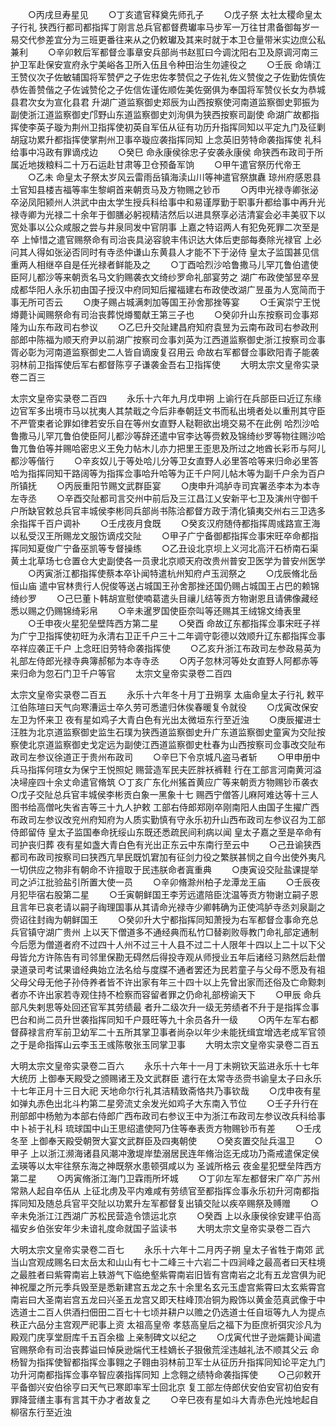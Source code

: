 <!-- { "loadSidebar": true } -->
　　○丙戌旦寿星见
　　○丁亥遣官释奠先师孔子
　　○戊子祭  太社太稷命皇太子行礼  狭西行都司都指挥丁刚言总兵官都督费瓛率马步军一万往甘肃备御每岁一易交代参差宜分为三班更番往来从之仍敕瓛及其来时就于本卫仓量带米实边庶公私兼利
　　○辛卯敕后军都督佥事章安兵部尚书赵羾曰今调沈阳右卫及原调河南三护卫军赴保安宣府永宁美峪各卫所入伍且令种田治生勿遽役之
　　○壬辰  命靖江王赞仪次子佐敏辅国将军赞俨之子佐忠佐孝赞侃之子佐礼佐义赞俊之子佐勤佐慎佐恭佐善赞偕之子佐诚赞伦之子佐信佐谨佐顺佐美佐弼俱为奉国将军赞仪长女为恭城县君次女为宣化县君  升湖广道监察御史郑辰为山西按察使河南道监察御史郭振为副使浙江道监察御史邝野山东道监察御史刘洵俱为狭西按察司副使  命湖广故都指挥使李英子璇为荆州卫指挥使初英自军伍从征有功历升指挥同知以平定九门及征剿胡寇功累升都指挥使掌荆州卫事卒璇应袭指挥同知  上念英旧劳特命袭指挥使  礼科给事中冯政有罪谪戍边
　　○癸巳  命永康侯徐忠子安袭永康侯  命狭西布政司于所属近地拨粮料二十万石运赴甘肃等卫仓预备军饷
　　○甲午遣官祭历代帝王
　　○乙未  命皇太子祭太岁风云雷雨岳镇海渎山川等神遣官祭旗纛  琼州府感恩县土官知县楼吉福等率生黎峒首来朝贡马及方物赐之钞币
　　○丙申光禄寺卿张泌卒泌凤阳颍州人洪武中由太学生授兵科给事中和易谨厚勤于职事升都给事中再升光禄寺卿为光禄二十余年于御膳必躬视精洁然后以进具祭享必洁清宴会必丰美驭下以宽处事以公众咸服之尝与井泉同发中官阴事  上嘉之特诏两人有犯免死罪二次至是卒  上悼惜之遣官赐祭命有司治丧具泌容貌丰伟识达大体后吏部每奏除光禄官  上必问其人得如张泌否同时有寺丞仲谦山东黄县人才能不下于泌侍  皇太子监国甚见信重两人相继卒自是任光禄者鲜能及之
　　○丁酉哈烈沙哈鲁撒马儿罕兀鲁伯遣使臣阿儿都沙等来朝贡名马文豹赐袭衣文绮纱罗命礼部宴劳之  湖广布政使邹昱卒昱成都华阳人永乐初由国子授汉中府同知后擢福建右布政使改湖广昱虽为人宽简而于事无所可否云
　　○庚子赐占城满刺加等国王孙舍那挫等宴
　　○壬寅崇宁王悦燇薨讣闻赐祭命有司治丧葬悦燇蜀献王第三子也
　　○癸卯升山东按察司佥事郑隆为山东布政司右参议
　　○乙巳升交阯建昌府知府袁昱为云南布政司右参政刑部郎中陈福为顺天府尹以前湖广按察司佥事刘英为江西道监察御史浙江按察司佥事胥必彰为河南道监察御史二人皆自谪废复召用云  命故右军都督佥事欧阳青子能袭羽林前卫指挥使后军右都督陈亨子谦袭金吾右卫指挥使
　　大明太宗文皇帝实录卷二百三


太宗文皇帝实录卷二百四
　　永乐十六年九月戊申朔  上谕行在兵部臣曰近辽东缘边官军多出境市马以扰夷人其禁戢之今后非奉朝廷文书而私出境者处以重刑其守臣不严管束者论罪如律若安乐自在等州女直野人鞑靼欲出境交易不在此例  哈烈沙哈鲁撒马儿罕兀鲁伯使臣阿儿都沙等辞还遣中官李达等赍敕及锦绮纱罗等物往赐沙哈鲁兀鲁伯等并赐哈密忠义王免力帖木儿亦力把里王歪思及所过之地酋长彩币与阿儿都沙等偕行
　　○辛亥奴儿于等处哈儿分等卫女直野人必里答哈等来归命必里答哈为指挥同知干路阔等为指挥佥事哈升哈等为正千户阿儿帖木等为副千户余为百户所镇抚
　　○丙辰重阳节赐文武群臣宴
　　○庚申升鸿胪寺司宾署丞李本为本寺左寺丞
　　○辛酉交阯都司言交州中前后及三江昌江乂安新平七卫及演州守御千户所缺官敕总兵官丰城侯李彬同兵部尚书陈洽都督方政于清化镇夷交州右三卫选多余指挥千百户调补
　　○壬戌夜月食既
　　○癸亥汉府随侍都指挥周彧路宣王海以私受汉王所赐龙文服饬谪戍交阯
　　○甲子广宁备御都指挥佥事宋旺卒命都指挥同知夏俊广宁备巫凯等专督操练
　　○乙丑设北京坝上义河北高汗石桥南石渠黄土北草场七仓置仓大史副使各一员隶北京顺天府改贵州普安卫医学为普安州医学
　　○丙寅浙江都指挥使蔡本卒讣闻特遣杭州知府卢玉润祭之
　　○戊辰脩北岳恒山庙  遣中官林贵行人倪俊等送占城国王孙舍那挫还国仍赐占城国王占巴的赖锦绮纱罗
　　○己巳董卜韩胡宣慰使喃葛遣头目禳儿结等贡方物谢恩且请佛像藏经悉以赐之仍赐锦绮彩帛
　　○辛未暹罗国使臣奈叫等还赐其王绒锦文绮表里
　　○壬申夜火星犯垒壁阵西方第二星
　　○癸酉  命故辽东都指挥佥事宋旺子祥为广宁卫指挥使初旺为永清右卫正千户三十二年调守彰德以效顺升辽东都指挥佥事卒祥应袭正千户  上念旺旧劳特命袭指挥使
　　○乙亥升浙江布政司左参政易英为礼部左侍郎光禄寺典簿郝郁为本寺寺丞
　　○丙子忽林河等处女直野人阿都赤等来归命为忽石门卫千户等官
　　太宗文皇帝实录卷二百四


太宗文皇帝实录卷二百五
　　永乐十六年冬十月丁丑朔享  太庙命皇太子行礼  敕平江伯陈瑄曰天气向寒漕运士卒久劳可悉遣归休俟春暖复令就役
　　○戊寅改保安左卫为怀来卫  夜有星如鸡子大青白色有光出太微垣东行至近浊
　　○庚辰擢进士汪胜为北京道监察御史监生石璞为狭西道监察御史升广东道监察御史童寅为交阯按察使北京道监察御史戈定远为副使江西道监察御史杜春为山西按察司佥事改交阯布政司左参议徐道正于贵州布政司
　　○辛巳下令京城凡盗马者斩
　　○甲申册中兵马指挥何瑄女为保宁王悦照妃  赐营造军民夫匠胖袄裤鞋  行在工部言河南黄河溢决埽座四十余丈命遣官脩筑
○丁亥广东化州猺首黄应广等来朝贡方物赐钞币袭衣　　
○戊子交阯总兵官丰城侯李彬贡白象一黑象十七  赐西宁僧答儿麻阿难达等十三人图书给高僧叱失省吉等三十九人护敕  工部右侍郎郑刚卒刚南阳人由国子生擢广西布政司左参议改兖州府知府为人质实勤慎有守永乐初升山西布政司左参议召为工部侍郎留侍  皇太子监国奉命抚绥山东既还悉疏民间利病以闻  皇太子嘉之至是卒命有司护丧归葬  夜有星如盏大青白色有光出正东云中东南行至云中
　　○己丑谕狭西都司布政司按察司曰狭西亢旱民既饥宭加有征剑力役之繁朕甚悯之自今出使外夷凡一切供应之物非有朝命不许擅取于民违朕命者寘重典
　　○庚寅设交阯盐课提举司之泸江批验盐引所置大使一员
　　○辛卯脩滁州柏子龙潭龙王庙
　　○壬辰夜月犯毕宿右股第二星
　　○壬寅朝鲜国王李芳远遣陪臣沈温等贡方物谢立嗣子恩且言年已哀老请以嗣子祹理国事从其请命光禄寺少卿韩确为正使鸿胪寺丞刘泉副之赍诏往封祹为朝鲜国王
　　○癸卯升大宁都指挥同知萧授为右军都督佥事命充总兵官镇守湖广贵州  上以天下僧道多不通经典而私竹□替剃败辱教门命礼部定通制今后愿为僧道者府不过四十人州不过三十人县不过二十人限年十四以上二十以下父母皆允方许陈告有司邻里保勘无碍然后得投寺观从师授业五年后诸经习熟然后赴僧录道录司考试果谙经典始立法名给与度牒不通者罢还为民若童子与父母不愿及有祖父母父母无他子孙侍养者皆不许出家有年三十四十以上先曾出家而还俗及亡命黥刺者亦不许出家若寺观住持不检察而容留者罪之仍命礼部榜谕天下
　　○甲辰  命兵部凡失剌思等处回还官军其劳绩最  者升二级次升一级无劳绩者不升于是指挥佥事巴台和尚二员升世袭指挥同知千户聂旺等九十余员各升一级
　　○丙午左军右都督薛禄言府军前卫幼军二十五所其掌卫事者尚杂以年少未能抚缉宜增选老成军官领之于是命指挥山云李玉王彧陈敬张玉同掌卫事
　　大明太宗文皇帝实录卷二百五


大明太宗文皇帝实录卷二百六
　　永乐十六年十一月丁未朔钦天监进永乐十七年大统历  上御奉天殿受之颁赐诸王及文武群臣  遣行在太常寺丞赍书谕皇太子曰永乐十七年正月十三日大祀  天地命尔行礼其洁精致斋恪共乃事钦哉
　　○戊申夜有星如弹丸赤色出北斗杓第二星旁流丈余发光如鸡子大东南入节位
　　○壬子升行在刑部郎中杨勉为本部右侍郎广西布政司右参议王中为浙江布政司左参议改兵科给事中卜祯于礼科  琉球国中山王思绍遣使阿乃住等奉表贡方物赐钞币有差
　　○壬戌冬至  上御奉天殿受朝贺大宴文武群臣及四夷朝使
　　○癸亥置交阯兵温卫
　　○甲子  上以浙江濒海诸县风潮冲激堤岸垫溺居民连年脩治迄无成功乃斋戒遣保定侯孟瑛等以太牢往祭东海之神既祭水患顿弭咸以为  圣诚所格云  夜金星犯壁垒阵西方第二星
　　○丙寅脩浙江海门卫霖雨所坏城
　　○丁卯左军左都督宋广卒广苏州常熟人起自卒伍从  上征北虏及平内难咸有劳绩官至都指挥佥事永乐初升河南都指挥同知及随总兵官平交阯以功累升左军都督复出镇交阯以疾卒赐祭及赙赠
　　○辛未免浙江江西湖广苏松民营造令馈运北京
　　○癸酉  上以永康侯徐安建平伯高福安乡伯张安年少未谙礼度命就国子监读书
　　大明太宗文皇帝实录卷二百六


大明太宗文皇帝实录卷二百七
　　永乐十六年十二月丙子朔  皇太子省牲于南郊  武当山宫观成赐名曰太岳太和山山有七十二峰三十六岩二十四涧峰之最高者曰天柱境之最胜者曰紫霄南岩上轶游气下临绝壑紫霄南岩旧皆有宫南岩之北有五龙宫俱为祀神祝厘之所元季兵毁至是悉新建宫五龙之东十余里名玄元玉虚宫紫霄曰太玄紫霄宫南岩曰大圣南岩宫五龙曰兴圣五龙宫又即天柱峰顶冶铜为殿饰以黄金范真武像于中选道士二百人供酒扫佃田二百七十七顷并耕户以赡之仍选道士任自垣等九人为提点秩正六品分主宫观严祀事上资  太祖高皇帝  孝慈高皇后之福下为臣庶祈弭灾沴凡为殿观门庑享堂厨库千五百余楹  上亲制碑文以纪之
　　○戊寅代世子逊煓薨讣闻遣官赐祭命有司治丧葬谥曰悼戾逊煓代王桂嫡长子狠傲荒淫违越礼法不顺其父云  命杨智为指挥使智都指挥佥事翱之子翱由羽林前卫军士从征历升指挥同知论平定九门功升河南都指挥佥事卒智应袭指挥同知  上念翱之绩特命袭指挥使
　　○己卯敕开平备御兴安伯徐亨曰天气已寒即率军士回北京  复工部左侍郎伏安伯安官初伯安有罪降营缮主事有言其干办才者故复之
　　○辛巳夜有星如斗大青赤色光烛地起自柳宿东行至近浊
